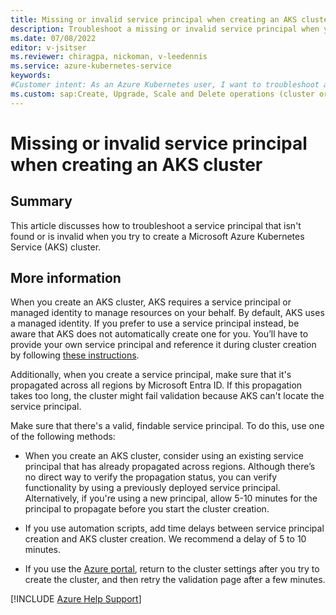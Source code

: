 ```yaml
---
title: Missing or invalid service principal when creating an AKS cluster
description: Troubleshoot a missing or invalid service principal when you try to create an Azure Kubernetes Service (AKS) cluster.
ms.date: 07/08/2022
editor: v-jsitser
ms.reviewer: chiragpa, nickoman, v-leedennis
ms.service: azure-kubernetes-service
keywords:
#Customer intent: As an Azure Kubernetes user, I want to troubleshoot a missing or invalid service principal so that I can successfully create an Azure Kubernetes Service (AKS) cluster.
ms.custom: sap:Create, Upgrade, Scale and Delete operations (cluster or nodepool)
---
```

# Missing or invalid service principal when creating an AKS cluster

## Summary

This article discusses how to troubleshoot a service principal that isn't found or is invalid when you try to create a Microsoft Azure Kubernetes Service (AKS) cluster.

## More information

When you create an AKS cluster, AKS requires a service principal or managed identity to manage resources on your behalf. By default, AKS uses a managed identity. If you prefer to use a service principal instead, be aware that AKS does not automatically create one for you. You’ll have to provide your own service principal and reference it during cluster creation by following [these instructions](/azure/aks/kubernetes-service-principal). 

Additionally, when you create a service principal, make sure that it's propagated across all regions by Microsoft Entra ID. If this propagation takes too long, the cluster might fail validation because AKS can't locate the service principal.

Make sure that there's a valid, findable service principal. To do this, use one of the following methods:

- When you create an AKS cluster, consider using an existing service principal that has already propagated across regions. Although there’s no direct way to verify the propagation status, you can verify functionality by using a previously deployed service principal. Alternatively, if you're using a new principal, allow 5-10 minutes for the principal to propagate before you start the cluster creation.

- If you use automation scripts, add time delays between service principal creation and AKS cluster creation. We recommend a delay of 5 to 10 minutes.

- If you use the [Azure portal](https://portal.azure.com), return to the cluster settings after you try to create the cluster, and then retry the validation page after a few minutes.

[!INCLUDE [Azure Help Support](../../../includes/azure-help-support.md)]

